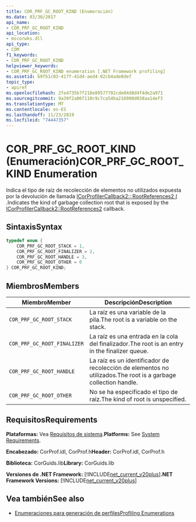 ```yaml
---
title: COR_PRF_GC_ROOT_KIND (Enumeración)
ms.date: 03/30/2017
api_name:
- COR_PRF_GC_ROOT_KIND
api_location:
- mscorwks.dll
api_type:
- COM
f1_keywords:
- COR_PRF_GC_ROOT_KIND
helpviewer_keywords:
- COR_PRF_GC_ROOT_KIND enumeration [.NET Framework profiling]
ms.assetid: b9fb1c03-417f-41d4-aed4-02cb4ade8def
topic_type:
- apiref
ms.openlocfilehash: 2fe4735b7f218e89577702cde04d8d4f4de2a971
ms.sourcegitcommit: 9a39f2a06f110c9c7ca54ba216900d038aa14ef3
ms.translationtype: MT
ms.contentlocale: es-ES
ms.lasthandoff: 11/23/2019
ms.locfileid: "74447357"
---
```

# <a name="cor_prf_gc_root_kind-enumeration"></a><span data-ttu-id="dac73-102">COR_PRF_GC_ROOT_KIND (Enumeración)</span><span class="sxs-lookup"><span data-stu-id="dac73-102">COR_PRF_GC_ROOT_KIND Enumeration</span></span>
<span data-ttu-id="dac73-103">Indica el tipo de raíz de recolección de elementos no utilizados expuesta por la devolución de llamada [ICorProfilerCallback2:: RootReferences2 (](../../../../docs/framework/unmanaged-api/profiling/icorprofilercallback2-rootreferences2-method.md) .</span><span class="sxs-lookup"><span data-stu-id="dac73-103">Indicates the kind of garbage collection root that is exposed by the [ICorProfilerCallback2::RootReferences2](../../../../docs/framework/unmanaged-api/profiling/icorprofilercallback2-rootreferences2-method.md) callback.</span></span>  
  
## <a name="syntax"></a><span data-ttu-id="dac73-104">Sintaxis</span><span class="sxs-lookup"><span data-stu-id="dac73-104">Syntax</span></span>  
  
```cpp  
typedef enum {  
    COR_PRF_GC_ROOT_STACK = 1,  
    COR_PRF_GC_ROOT_FINALIZER = 2,  
    COR_PRF_GC_ROOT_HANDLE = 3,  
    COR_PRF_GC_ROOT_OTHER = 0  
} COR_PRF_GC_ROOT_KIND;  
```  
  
## <a name="members"></a><span data-ttu-id="dac73-105">Miembros</span><span class="sxs-lookup"><span data-stu-id="dac73-105">Members</span></span>  
  
|<span data-ttu-id="dac73-106">Miembro</span><span class="sxs-lookup"><span data-stu-id="dac73-106">Member</span></span>|<span data-ttu-id="dac73-107">Descripción</span><span class="sxs-lookup"><span data-stu-id="dac73-107">Description</span></span>|  
|------------|-----------------|  
|`COR_PRF_GC_ROOT_STACK`|<span data-ttu-id="dac73-108">La raíz es una variable de la pila.</span><span class="sxs-lookup"><span data-stu-id="dac73-108">The root is a variable on the stack.</span></span>|  
|`COR_PRF_GC_ROOT_FINALIZER`|<span data-ttu-id="dac73-109">La raíz es una entrada en la cola del finalizador.</span><span class="sxs-lookup"><span data-stu-id="dac73-109">The root is an entry in the finalizer queue.</span></span>|  
|`COR_PRF_GC_ROOT_HANDLE`|<span data-ttu-id="dac73-110">La raíz es un identificador de recolección de elementos no utilizados.</span><span class="sxs-lookup"><span data-stu-id="dac73-110">The root is a garbage collection handle.</span></span>|  
|`COR_PRF_GC_ROOT_OTHER`|<span data-ttu-id="dac73-111">No se ha especificado el tipo de raíz.</span><span class="sxs-lookup"><span data-stu-id="dac73-111">The kind of root is unspecified.</span></span>|  
  
## <a name="requirements"></a><span data-ttu-id="dac73-112">Requisitos</span><span class="sxs-lookup"><span data-stu-id="dac73-112">Requirements</span></span>  
 <span data-ttu-id="dac73-113">**Plataformas:** Vea [Requisitos de sistema](../../../../docs/framework/get-started/system-requirements.md).</span><span class="sxs-lookup"><span data-stu-id="dac73-113">**Platforms:** See [System Requirements](../../../../docs/framework/get-started/system-requirements.md).</span></span>  
  
 <span data-ttu-id="dac73-114">**Encabezado:** CorProf.idl, CorProf.h</span><span class="sxs-lookup"><span data-stu-id="dac73-114">**Header:** CorProf.idl, CorProf.h</span></span>  
  
 <span data-ttu-id="dac73-115">**Biblioteca:** CorGuids.lib</span><span class="sxs-lookup"><span data-stu-id="dac73-115">**Library:** CorGuids.lib</span></span>  
  
 <span data-ttu-id="dac73-116">**Versiones de .NET Framework:** [!INCLUDE[net_current_v20plus](../../../../includes/net-current-v20plus-md.md)]</span><span class="sxs-lookup"><span data-stu-id="dac73-116">**.NET Framework Versions:** [!INCLUDE[net_current_v20plus](../../../../includes/net-current-v20plus-md.md)]</span></span>  
  
## <a name="see-also"></a><span data-ttu-id="dac73-117">Vea también</span><span class="sxs-lookup"><span data-stu-id="dac73-117">See also</span></span>

- [<span data-ttu-id="dac73-118">Enumeraciones para generación de perfiles</span><span class="sxs-lookup"><span data-stu-id="dac73-118">Profiling Enumerations</span></span>](../../../../docs/framework/unmanaged-api/profiling/profiling-enumerations.md)
